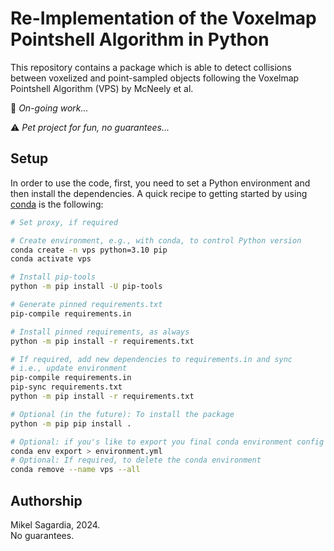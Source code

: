 # Re-Implementation of the Voxelmap Pointshell Algorithm in Python

This repository contains a package which is able to detect collisions between voxelized and point-sampled objects following the Voxelmap Pointshell Algorithm (VPS) by McNeely et al.

:construction: *On-going work...*

:warning: *Pet project for fun, no guarantees...*

## Setup

In order to use the code, first, you need to set a Python environment and then install the dependencies.
A quick recipe to getting started by using [conda](https://conda.io/projects/conda/en/latest/index.html) is the following:

```bash
# Set proxy, if required

# Create environment, e.g., with conda, to control Python version
conda create -n vps python=3.10 pip
conda activate vps

# Install pip-tools
python -m pip install -U pip-tools

# Generate pinned requirements.txt
pip-compile requirements.in

# Install pinned requirements, as always
python -m pip install -r requirements.txt

# If required, add new dependencies to requirements.in and sync
# i.e., update environment
pip-compile requirements.in
pip-sync requirements.txt
python -m pip install -r requirements.txt

# Optional (in the future): To install the package
python -m pip pip install .

# Optional: if you's like to export you final conda environment config
conda env export > environment.yml
# Optional: If required, to delete the conda environment
conda remove --name vps --all
```


## Authorship

Mikel Sagardia, 2024.  
No guarantees.